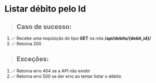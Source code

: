 # Listar débito  pelo Id

> ## Caso de sucesso:
1. ✅ Recebe uma requisição do tipo **GET** na rota **/api/debits/{debit_id}/**
2. ✅ Retorna 200 


> ## Exceções:
1. ✅ Retorna erro 404 se a API não existir
2. ✅ Retorna erro 500 se der erro ao tentar listar o débito
